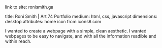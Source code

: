 link to site: ronismith.ga

title: Roni Smith | Art 74 Portfolio
medium: html, css, javascript
dimensions: desktop
attributes: home icon from icons8.com

I wanted to create a webpage with a simple, clean aesthetic. I wanted webpages to be easy to navigate, and with all the information readible and within reach. 
